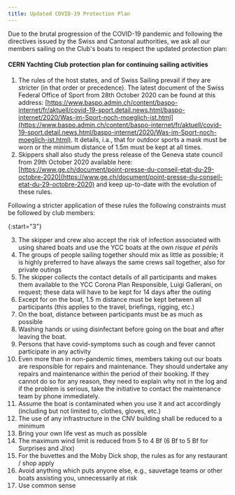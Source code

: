 ```yaml
---
title: Updated COVID-19 Protection Plan
---
```



Due to the brutal progression of the COVID-19 pandemic and following the directives issued by the Swiss and Cantonal authorities, we ask all our members sailing on the Club's boats to respect the updated protection plan:

#### CERN Yachting Club protection plan for continuing sailing activities

1. The rules of the host states, and of Swiss Sailing prevail if they are stricter (in that order or precedence). The latest document of the Swiss Federal Office of Sport from 28th October 2020 can be found at this address: [https://www.baspo.admin.ch/content/baspo-internet/fr/aktuell/covid-19-sport.detail.news.html/baspo-internet/2020/Was-im-Sport-noch-moeglich-ist.html](https://www.baspo.admin.ch/content/baspo-internet/fr/aktuell/covid-19-sport.detail.news.html/baspo-internet/2020/Was-im-Sport-noch-moeglich-ist.html). It details, i.a., that for outdoor sports a mask must be worn or the minimum distance of 1.5m must be kept at all times.
2. Skippers shall also study the press release of the Geneva state council from 29th October 2020 available here:[https://www.ge.ch/document/point-presse-du-conseil-etat-du-29-octobre-2020](https://www.ge.ch/document/point-presse-du-conseil-etat-du-29-octobre-2020) and keep up-to-date with the evolution of these rules.

Following a stricter application of these rules the following constraints must be followed by club members:

{:start="3"}

3. The skipper and crew also accept the risk of infection associated with using shared boats and use the YCC
            boats at the own *risque et périls*
4. The groups of people sailing together should mix as little as possible; it is highly preferred to have
            always the same crews sail together, also for private outings
5. The skipper collects the contact details of all participants and makes them available to the YCC Corona Plan
            Responsible, Luigi Gallerani, on request; these data will have to be kept for 14 days after the outing
6. Except for on the boat, 1.5 m distance must be kept between all participants (this applies to the travel,
            briefings, rigging, etc.)
7. On the boat, distance between participants must be as much as possible
8. Washing hands or using disinfectant before going on the boat and after leaving the boat.
9. Persons that have covid-symptoms such as cough and fever cannot participate in any activity
10. Even more than in non-pandemic times, members taking out our boats are responsible for repairs and maintenance. They should undertake any repairs and maintenance within the period of their booking. If they cannot do so for any reason, they need to explain why not in the log and if the problem is serious, take the initiative to contact the maintenance team by phone immediately.
11. Assume the boat is contaminated when you use it and act accordingly (including but not limited to, clothes, gloves, etc.)
12. The use of any infrastructure in the CNV building shall be reduced to a minimum
13. Bring your own life vest as much as possible
14. The maximum wind limit is reduced from 5 to 4 Bf (6 Bf to 5 Bf for Surprises and J/xx)
15. For the buvettes and the Moby Dick shop, the rules as for any restaurant / shop apply
16. Avoid anything which puts anyone else, e.g., sauvetage teams or other boats assisting you, unnecessarily at risk
18. Use common sense
